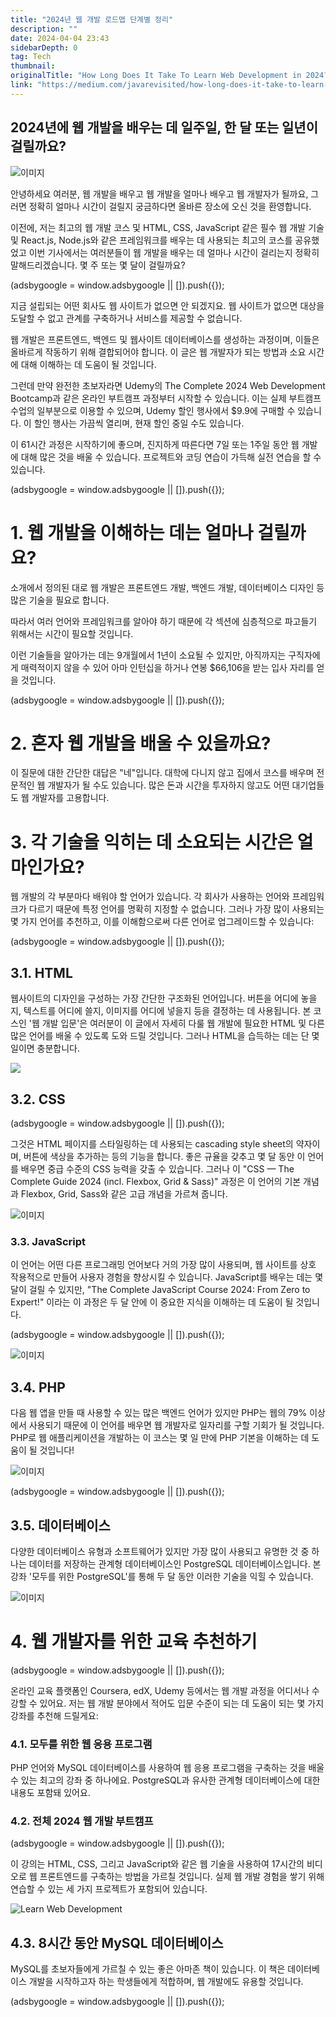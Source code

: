 ```yaml
---
title: "2024년 웹 개발 로드맵 단계별 정리"
description: ""
date: 2024-04-04 23:43
sidebarDepth: 0
tag: Tech
thumbnail: 
originalTitle: "How Long Does It Take To Learn Web Development in 2024?"
link: "https://medium.com/javarevisited/how-long-does-it-take-to-learn-web-development-in-2024-f4cf3c4d0d2f"
---
```



## 2024년에 웹 개발을 배우는 데 일주일, 한 달 또는 일년이 걸릴까요?

![이미지](./img/HowLongDoesItTakeToLearnWebDevelopmentin2024_0.png)

안녕하세요 여러분, 웹 개발을 배우고 웹 개발을 얼마나 배우고 웹 개발자가 될까요, 그러면 정확히 얼마나 시간이 걸릴지 궁금하다면 올바른 장소에 오신 것을 환영합니다.

이전에, 저는 최고의 웹 개발 코스 및 HTML, CSS, JavaScript 같은 필수 웹 개발 기술 및 React.js, Node.js와 같은 프레임워크를 배우는 데 사용되는 최고의 코스를 공유했었고 이번 기사에서는 여러분들이 웹 개발을 배우는 데 얼마나 시간이 걸리는지 정확히 말해드리겠습니다. 몇 주 또는 몇 달이 걸릴까요?

<!-- ui-log 수평형 -->
<ins class="adsbygoogle"
  style="display:block"
  data-ad-client="ca-pub-4877378276818686"
  data-ad-slot="9743150776"
  data-ad-format="auto"
  data-full-width-responsive="true"></ins>
<component is="script">
(adsbygoogle = window.adsbygoogle || []).push({});
</component>

지금 설립되는 어떤 회사도 웹 사이트가 없으면 안 되겠지요. 웹 사이트가 없으면 대상을 도달할 수 없고 관계를 구축하거나 서비스를 제공할 수 없습니다.

웹 개발은 프론트엔드, 백엔드 및 웹사이트 데이터베이스를 생성하는 과정이며, 이들은 올바르게 작동하기 위해 결합되어야 합니다. 이 글은 웹 개발자가 되는 방법과 소요 시간에 대해 이해하는 데 도움이 될 것입니다.

그런데 만약 완전한 초보자라면 Udemy의 The Complete 2024 Web Development Bootcamp과 같은 온라인 부트캠프 과정부터 시작할 수 있습니다. 이는 실제 부트캠프 수업의 일부분으로 이용할 수 있으며, Udemy 할인 행사에서 $9.9에 구매할 수 있습니다. 이 할인 행사는 가끔씩 열리며, 현재 할인 중일 수도 있습니다.

이 61시간 과정은 시작하기에 좋으며, 진지하게 따른다면 7일 또는 1주일 동안 웹 개발에 대해 많은 것을 배울 수 있습니다. 프로젝트와 코딩 연습이 가득해 실전 연습을 할 수 있습니다.

<!-- ui-log 수평형 -->
<ins class="adsbygoogle"
  style="display:block"
  data-ad-client="ca-pub-4877378276818686"
  data-ad-slot="9743150776"
  data-ad-format="auto"
  data-full-width-responsive="true"></ins>
<component is="script">
(adsbygoogle = window.adsbygoogle || []).push({});
</component>

# 1. 웹 개발을 이해하는 데는 얼마나 걸릴까요?

소개에서 정의된 대로 웹 개발은 프론트엔드 개발, 백엔드 개발, 데이터베이스 디자인 등 많은 기술을 필요로 합니다.

따라서 여러 언어와 프레임워크를 알아야 하기 때문에 각 섹션에 심층적으로 파고들기 위해서는 시간이 필요할 것입니다.

이런 기술들을 알아가는 데는 9개월에서 1년이 소요될 수 있지만, 아직까지는 구직자에게 매력적이지 않을 수 있어 아마 인턴십을 하거나 연봉 $66,106을 받는 입사 자리를 얻을 것입니다.

<!-- ui-log 수평형 -->
<ins class="adsbygoogle"
  style="display:block"
  data-ad-client="ca-pub-4877378276818686"
  data-ad-slot="9743150776"
  data-ad-format="auto"
  data-full-width-responsive="true"></ins>
<component is="script">
(adsbygoogle = window.adsbygoogle || []).push({});
</component>

# 2. 혼자 웹 개발을 배울 수 있을까요?

이 질문에 대한 간단한 대답은 "네"입니다. 대학에 다니지 않고 집에서 코스를 배우며 전문적인 웹 개발자가 될 수도 있습니다. 많은 돈과 시간을 투자하지 않고도 어떤 대기업들도 웹 개발자를 고용합니다.

# 3. 각 기술을 익히는 데 소요되는 시간은 얼마인가요?

웹 개발의 각 부분마다 배워야 할 언어가 있습니다. 각 회사가 사용하는 언어와 프레임워크가 다르기 때문에 특정 언어를 명확히 지정할 수 없습니다. 그러나 가장 많이 사용되는 몇 가지 언어를 추천하고, 이를 이해함으로써 다른 언어로 업그레이드할 수 있습니다:

<!-- ui-log 수평형 -->
<ins class="adsbygoogle"
  style="display:block"
  data-ad-client="ca-pub-4877378276818686"
  data-ad-slot="9743150776"
  data-ad-format="auto"
  data-full-width-responsive="true"></ins>
<component is="script">
(adsbygoogle = window.adsbygoogle || []).push({});
</component>

## 3.1. HTML

웹사이트의 디자인을 구성하는 가장 간단한 구조화된 언어입니다. 버튼을 어디에 놓을지, 텍스트를 어디에 쓸지, 이미지를 어디에 넣을지 등을 결정하는 데 사용됩니다. 본 코스인 '웹 개발 입문'은 여러분이 이 글에서 자세히 다룰 웹 개발에 필요한 HTML 및 다른 많은 언어를 배울 수 있도록 도와 드릴 것입니다. 그러나 HTML을 습득하는 데는 단 몇 일이면 충분합니다.

<img src="./img/HowLongDoesItTakeToLearnWebDevelopmentin2024_1.png" />

## 3.2. CSS

<!-- ui-log 수평형 -->
<ins class="adsbygoogle"
  style="display:block"
  data-ad-client="ca-pub-4877378276818686"
  data-ad-slot="9743150776"
  data-ad-format="auto"
  data-full-width-responsive="true"></ins>
<component is="script">
(adsbygoogle = window.adsbygoogle || []).push({});
</component>

그것은 HTML 페이지를 스타일링하는 데 사용되는 cascading style sheet의 약자이며, 버튼에 색상을 추가하는 등의 기능을 합니다. 좋은 규율을 갖추고 몇 달 동안 이 언어를 배우면 중급 수준의 CSS 능력을 갖출 수 있습니다. 그러나 이 "CSS — The Complete Guide 2024 (incl. Flexbox, Grid & Sass)" 과정은 이 언어의 기본 개념과 Flexbox, Grid, Sass와 같은 고급 개념을 가르쳐 줍니다.

![이미지](./img/HowLongDoesItTakeToLearnWebDevelopmentin2024_2.png)

### 3.3. JavaScript

이 언어는 어떤 다른 프로그래밍 언어보다 거의 가장 많이 사용되며, 웹 사이트를 상호 작용적으로 만들어 사용자 경험을 향상시킬 수 있습니다. JavaScript를 배우는 데는 몇 달이 걸릴 수 있지만, "The Complete JavaScript Course 2024: From Zero to Expert!" 이라는 이 과정은 두 달 안에 이 중요한 지식을 이해하는 데 도움이 될 것입니다.

<!-- ui-log 수평형 -->
<ins class="adsbygoogle"
  style="display:block"
  data-ad-client="ca-pub-4877378276818686"
  data-ad-slot="9743150776"
  data-ad-format="auto"
  data-full-width-responsive="true"></ins>
<component is="script">
(adsbygoogle = window.adsbygoogle || []).push({});
</component>

![이미지](./img/HowLongDoesItTakeToLearnWebDevelopmentin2024_3.png)

## 3.4. PHP

다음 웹 앱을 만들 때 사용할 수 있는 많은 백엔드 언어가 있지만 PHP는 웹의 79% 이상에서 사용되기 때문에 이 언어를 배우면 웹 개발자로 일자리를 구할 기회가 될 것입니다. PHP로 웹 애플리케이션을 개발하는 이 코스는 몇 일 만에 PHP 기본을 이해하는 데 도움이 될 것입니다!

![이미지](./img/HowLongDoesItTakeToLearnWebDevelopmentin2024_4.png)

<!-- ui-log 수평형 -->
<ins class="adsbygoogle"
  style="display:block"
  data-ad-client="ca-pub-4877378276818686"
  data-ad-slot="9743150776"
  data-ad-format="auto"
  data-full-width-responsive="true"></ins>
<component is="script">
(adsbygoogle = window.adsbygoogle || []).push({});
</component>

## 3.5. 데이터베이스

다양한 데이터베이스 유형과 소프트웨어가 있지만 가장 많이 사용되고 유명한 것 중 하나는 데이터를 저장하는 관계형 데이터베이스인 PostgreSQL 데이터베이스입니다. 본 강좌 '모두를 위한 PostgreSQL'를 통해 두 달 동안 이러한 기술을 익힐 수 있습니다.

![이미지](./img/HowLongDoesItTakeToLearnWebDevelopmentin2024_5.png)

# 4. 웹 개발자를 위한 교육 추천하기

<!-- ui-log 수평형 -->
<ins class="adsbygoogle"
  style="display:block"
  data-ad-client="ca-pub-4877378276818686"
  data-ad-slot="9743150776"
  data-ad-format="auto"
  data-full-width-responsive="true"></ins>
<component is="script">
(adsbygoogle = window.adsbygoogle || []).push({});
</component>

온라인 교육 플랫폼인 Coursera, edX, Udemy 등에서는 웹 개발 과정을 어디서나 수강할 수 있어요. 저는 웹 개발 분야에서 적어도 입문 수준이 되는 데 도움이 되는 몇 가지 강좌를 추천해 드릴게요:

### 4.1. 모두를 위한 웹 응용 프로그램

PHP 언어와 MySQL 데이터베이스를 사용하여 웹 응용 프로그램을 구축하는 것을 배울 수 있는 최고의 강좌 중 하나에요. PostgreSQL과 유사한 관계형 데이터베이스에 대한 내용도 포함돼 있어요.

### 4.2. 전체 2024 웹 개발 부트캠프

<!-- ui-log 수평형 -->
<ins class="adsbygoogle"
  style="display:block"
  data-ad-client="ca-pub-4877378276818686"
  data-ad-slot="9743150776"
  data-ad-format="auto"
  data-full-width-responsive="true"></ins>
<component is="script">
(adsbygoogle = window.adsbygoogle || []).push({});
</component>

이 강의는 HTML, CSS, 그리고 JavaScript와 같은 웹 기술을 사용하여 17시간의 비디오로 웹 프론트엔드를 구축하는 방법을 가르칠 것입니다. 실제 웹 개발 경험을 쌓기 위해 연습할 수 있는 세 가지 프로젝트가 포함되어 있습니다.

![Learn Web Development](./img/HowLongDoesItTakeToLearnWebDevelopmentin2024_6.png)

## 4.3. 8시간 동안 MySQL 데이터베이스

MySQL를 초보자들에게 가르칠 수 있는 좋은 아마존 책이 있습니다. 이 책은 데이터베이스 개발을 시작하고자 하는 학생들에게 적합하며, 웹 개발에도 유용할 것입니다.

<!-- ui-log 수평형 -->
<ins class="adsbygoogle"
  style="display:block"
  data-ad-client="ca-pub-4877378276818686"
  data-ad-slot="9743150776"
  data-ad-format="auto"
  data-full-width-responsive="true"></ins>
<component is="script">
(adsbygoogle = window.adsbygoogle || []).push({});
</component>